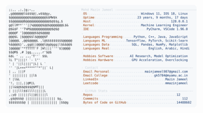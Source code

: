 <picture>
  <source srcset="https://raw.githubusercontent.com/mmazinjameel/mmazinjameel/main/dark_mode.svg?v=1755843374" media="(prefers-color-scheme: dark)">
  <img src="https://raw.githubusercontent.com/mmazinjameel/mmazinjameel/main/light_mode.svg?v=1755843374">
</picture>
